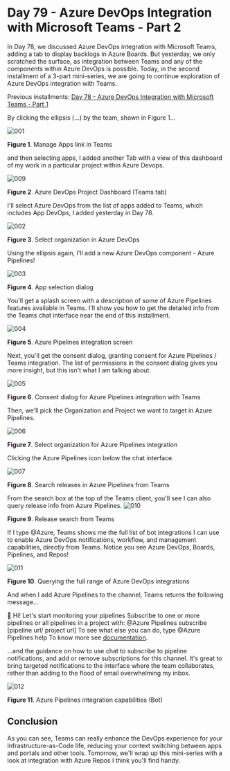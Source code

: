 # Day 79 - Azure DevOps Integration with Microsoft Teams - Part 2

In Day 78, we discussed Azure DevOps integration with Microsoft Teams, adding a tab to display backlogs in Azure Boards. But yesterday, we only scratched the surface, as integration between Teams and any of the components within Azure DevOps is possible. Today, in the second installment of a 3-part mini-series, we are going to continue exploration of Azure DevOps integration with Teams.

Previous installments:
[Day 78 - Azure DevOps Integration with Microsoft Teams - Part 1](https://github.com/starkfell/100DaysOfIaC/blob/master/articles/day.78.AZDO-Teams-Integrate.md)

By clicking the ellipsis (...) by the team, shown in Figure 1...

![001](../images/day79/001.png)

**Figure 1**. Manage Apps link in Teams

and then selecting apps, I added another Tab with a view of this dashboard of my work in a particular project within Azure Devops.

![009](../images/day79/009.png)

**Figure 2**. Azure DevOps Project Dashboard (Teams tab)

I'll select Azure DevOps from the list of apps added to Teams, which includes App DevOps, I added yesterday in Day 78.

![002](../images/day79/002.png)

**Figure 3**. Select organization in Azure DevOps

Using the ellipsis again, I'll add a new Azure DevOps component - Azure Pipelines! 

![003](../images/day79/003.png)

**Figure 4**. App selection dialog

You'll get a splash screen with a description of some of Azure Pipelines features available in Teams. I'll show you how to get the detailed info from the Teams chat interface near the end of this installment.

![004](../images/day79/004.png)

**Figure 5**. Azure Pipelines integration screen

Next, you'll get the consent dialog, granting consent for Azure Pipelines / Teams integration. The list of permissions in the consent dialog gives you more insight, but this isn't what I am talking about.

![005](../images/day79/005.png)

**Figure 6**. Consent dialog for Azure Pipelines integration with Teams

Then, we'll pick the Organization and Project we want to target in Azure Pipelines.

![006](../images/day79/006.png)

**Figure 7**. Select organization for Azure Pipelines integration

Clicking the Azure Pipelines icon below the chat interface.

![007](../images/day79/007.png)

**Figure 8**. Search releases in Azure Pipelines from Teams

From the search box at the top of the Teams client, you'll see I can also query release info from Azure Pipelines.
![010](../images/day79/010.png)

**Figure 9**. Release search from Teams

If I type @Azure, Teams shows me the full list of bot integrations I can use to enable Azure DevOps notifications, workflow, and management capabilities, directly from Teams. Notice you see Azure DevOps, Boards, Pipelines, and Repos!

![011](../images/day79/011.png)

**Figure 10**. Querying the full range of Azure DevOps integrations

And when I add Azure Pipelines to the channel, Teams returns the following message...

👋  Hi! Let's start monitoring your pipelines
Subscribe to one or more pipelines or all pipelines in a project with: @Azure Pipelines subscribe [pipeline url/ project url]
To see what else you can do, type @Azure Pipelines help
To know more see [documentation](https://aka.ms/AzurePipelinesTeamsIntegration).

...and the guidance on how to use chat to subscribe to pipeline notifications, and add or remove subscriptions for this channel. It's great to bring targeted notifications to the interface where the team collaborates, rather than adding to the flood of email overwhelming my inbox.

![012](../images/day79/012.png)

**Figure 11**. Azure Pipelines integration capabilities (Bot)


## Conclusion

As you can see, Teams can really enhance the DevOps experience for your Infrastructure-as-Code life, reducing your context switching between apps and portals and other tools. Tomorrow, we'll wrap up this mini-series with a look at integration with Azure Repos I think you'll find handy.